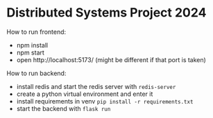 # Distributed Systems Project 2024

How to run frontend:
- npm install
- npm start
- open http://localhost:5173/ (might be different if that port is taken)

How to run backend:
- install redis and start the redis server with `redis-server`
- create a python virtual environment and enter it
- install requirements in venv `pip install -r requirements.txt`
- start the backend with `flask run`